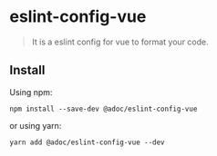 # eslint-config-vue

> It is a eslint config for vue to format your code.

## Install

Using npm:

``
npm install --save-dev @adoc/eslint-config-vue
``

or using yarn:

``
yarn add @adoc/eslint-config-vue --dev
``

